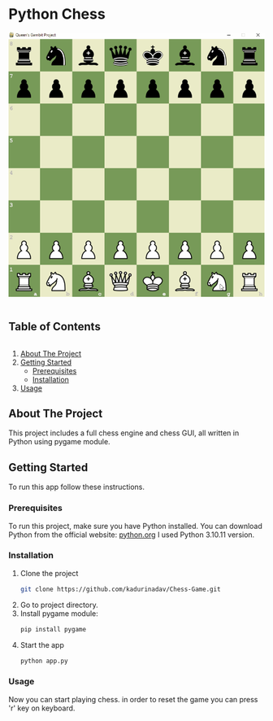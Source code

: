 
# Python Chess

<p align="center">
<img src="./assets/animations/animation.gif"/>
</p>

<h2 style="display: inline-block">Table of Contents</h2>
<ol>
  <li><a href="#about-the-project">About The Project</a></li>
  <li>
    <a href="#getting-started">Getting Started</a>
    <ul>
      <li><a href="#prerequisites">Prerequisites</a></li>
      <li><a href="#installation">Installation</a></li>
    </ul>
  </li>
  <li><a href="#usage">Usage</a></li>
</ol>

## About The Project

This project includes a full chess engine and chess GUI, all written in Python using pygame module.

## Getting Started

To run this app follow these instructions.

### Prerequisites

To run this project, make sure you have Python installed. You can download Python from the official website: [python.org](https://www.python.org/downloads/)
I used Python 3.10.11 version.

### Installation

1. Clone the project
   ```sh
   git clone https://github.com/kadurinadav/Chess-Game.git
   ```
2. Go to project directory.
3. Install pygame module:
   ```sh
   pip install pygame
   ```
4. Start the app
   ```sh
   python app.py
   ```
   
### Usage
Now you can start playing chess. in order to reset the game you can press 'r' key on keyboard.

